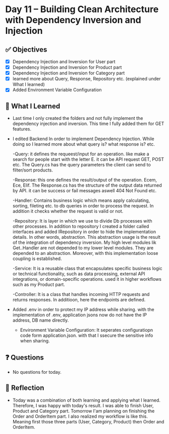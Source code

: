 # Day 11 – Building Clean Architecture with Dependency Inversion and Injection

## ✅ Objectives
- [x] Dependency Injection and Inversion for User part
- [x] Dependency Injection and Inversion for Product part
- [x] Dependency Injection and Inversion for Category part
- [x] learned more about Query, Response, Repository etc. (explained under What I learned)
- [x] Added Environment Variable Configuration

## 📘 What I Learned

- Last time I only created the folders and not fully implement the dependency injection and inversion. This time I fully added them for GET features.

- I edited Backend In order to implement Dependency Injection. While doing so I learned more about what query is? what response is? etc.
  
  -Query: it defines the requeest/input for an operation. like make a search for people start with the letter E. it can be API request GET, POST etc. The Query.cs has the 
query parameters the client can send to filter/sort products.

  -Response: this one defines the result/output of the operation. Ecem, Ece, Elif. The Response.cs has the structure of the output data returned by API. it can be success or fail messages aswell
  404 Not Found etc.

  -Handler: Contains business logic which means apply calculating, sorting, fileting etc. to db queries in order to process the request. In addition it checks whether the request is valid or not.
  
  -Repository: It is layer in which we use to divide Db processes with other processes. In addition to repository I created a folder called interfaces and added IRepository in order to hide the implementation details.
  In other words, abstraction. This abstraction usage is the result of the integration of dependency inversion. My high level modules lik Get..Handler are not depended to my lower level modules.
  They are depended to an abstraction. Moreover, with this implementation loose coupling is established.

  -Service: It is a reusable class that encapsulates specific business logic or technical functionality, such as data processing, external API integrations, or domain-specific operations. used it in higher
workflows such as my Product part.

  -Controller: It is a class that handles incoming HTTP requests and returns responses. In additioon, here the endpoints are defined.

- Added .env in order to protect my IP address while sharing. with the implementation of .env, application jsons now do not have the IP address, DB name directly.
  
    - Environment Variable Configuration: It seperates configuratiopn code form application.json. with that I ssecure the sensitive info when sharing.

## ❓ Questions
- No questions for today.

## 💬 Reflection
- Today was a combination of both learning and applying what I learned. Therefore, I was happy with today's result. I was able to finish User, Product and Category part. Tomorrow I'am planning on
finishing the Order and OrderItem part. I also realized my workflow is like this. Meaning first those three parts (User, Category, Product) then Order and OrderItem.
